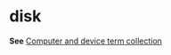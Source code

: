 # disk

**See** [Computer and device term collection](~/a-z-word-list-term-collections/term-collections/computer-device-terms.md)
